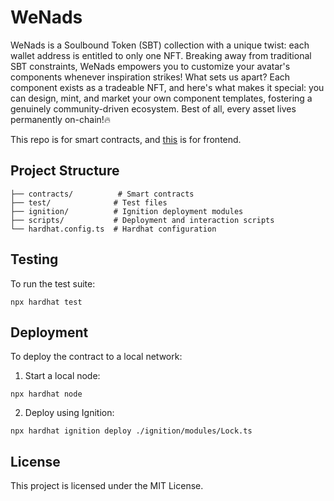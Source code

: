 # WeNads

WeNads is a Soulbound Token (SBT) collection with a unique twist: each wallet address is entitled to only one NFT. Breaking away from traditional SBT constraints, WeNads empowers you to customize your avatar's components whenever inspiration strikes! What sets us apart? Each component exists as a tradeable NFT, and here's what makes it special: you can design, mint, and market your own component templates, fostering a genuinely community-driven ecosystem. Best of all, every asset lives permanently on-chain!🔥

This repo is for smart contracts, and [this](https://github.com/LanfordCai/wenads-fe) is for frontend.

## Project Structure

```
├── contracts/          # Smart contracts
├── test/              # Test files
├── ignition/          # Ignition deployment modules
├── scripts/           # Deployment and interaction scripts
└── hardhat.config.ts  # Hardhat configuration
```

## Testing

To run the test suite:

```shell
npx hardhat test
```

## Deployment

To deploy the contract to a local network:

1. Start a local node:
```shell
npx hardhat node
```

2. Deploy using Ignition:
```shell
npx hardhat ignition deploy ./ignition/modules/Lock.ts
```

## License

This project is licensed under the MIT License.